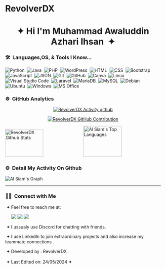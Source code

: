 # RevolverDX
<h1 align="center">&#10022; Hi I'm Muhammad Awaluddin Azhari Ihsan &nbsp;&#10022;</h1>

<div>
  <div>
  </div>
</div>

### 🛠 &nbsp;Languages,OS, & Tools I Know...

![Python](https://img.shields.io/badge/-Python-05122A?style=flat&logo=python)&nbsp;
![Java](https://img.shields.io/badge/Java-ED8B00?style=flat&logo=openjdk&logoColor=white)&nbsp;
![PHP](https://img.shields.io/badge/-PHP-05122A?style=flat&logo=php)&nbsp;
![WordPress](https://img.shields.io/badge/-WordPress-blue?style=flat&logo=wordpress)&nbsp;
![HTML](https://img.shields.io/badge/-HTML-05122A?style=flat&logo=HTML5)&nbsp;
![CSS](https://img.shields.io/badge/-CSS-05122A?style=flat&logo=CSS3&logoColor=1572B6)&nbsp;
![Bootstrap](https://img.shields.io/badge/-Bootstrap-05122A?style=flat&logo=bootstrap&logoColor=563D7C)&nbsp;
![JavaScript](https://img.shields.io/badge/-JavaScript-05122A?style=flat&logo=javascript)&nbsp;
![JSON](https://img.shields.io/badge/-JSON-02569B?style=flat&logo=json)&nbsp;
![Git](https://img.shields.io/badge/-Git-05122A?style=flat&logo=git)&nbsp;
![GitHub](https://img.shields.io/badge/-GitHub-05122A?style=flat&logo=github)&nbsp;
![Canva](https://img.shields.io/badge/Canva-%2300C4CC.svg?&style=flat&logo=Canva&logoColor=white)&nbsp;
![Linux](https://img.shields.io/badge/Linux-FCC624?style=flat&logo=linux&logoColor=black)&nbsp;
![Visual Studio Code](https://img.shields.io/badge/-Visual%20Studio%20Code-05122A?style=flat&logo=visual-studio-code&logoColor=007ACC)&nbsp;
![Laravel](https://img.shields.io/badge/-Laravel%20-05122A?style=flat&logo=laravel)&nbsp;
![MariaDB](https://img.shields.io/badge/MariaDB-003545?style=flat&logo=mariadb&logoColor=white)&nbsp;
![MySQL](https://img.shields.io/badge/MySQL-005C84?style=flat&logo=mysql&logoColor=white)&nbsp;
![Debian](https://img.shields.io/badge/Debian-A81D33?style=flat&logo=debian&logoColor=white)&nbsp;
![Ubuntu](https://img.shields.io/badge/Ubuntu-E95420?style=flat&logo=ubuntu&logoColor=white)&nbsp;
![Windows](https://img.shields.io/badge/Windows-0078D6?style=flat&logo=windows&logoColor=white)&nbsp;
![MS Office](https://img.shields.io/badge/Microsoft_Office-D83B01?style=flat&logo=microsoft-office&logoColor=white)&nbsp;

### ⚙️ &nbsp;GitHub Analytics

<p align="center">
<a href="https://github.com/RvlDX">
<img src="https://github-readme-streak-stats.herokuapp.com/?user=RvlDX&theme=radical&border=7F3FBF&background=0D1117" alt="RevolverDX Activity github"/>
</a>
</p>

<p align="center">
<a href="https://github.com/RvlDX">
<img src="https://github-profile-summary-cards.vercel.app/api/cards/profile-details?username=RvlDX&theme=radical" alt="RevolverDX GitHub Contribution"/>
</a>
</p>

<a href="https://github.com/RvlDX"><img alt="RevolverDX Github Stats" src="https://github-readme-stats.vercel.app/api?username=RvlDX&theme=radical" height="90px" width="49.5%"/></a>
<a href="https://github.com/RvlDX"><img alt="Al Siam's Top Languages" src="https://github-readme-stats.vercel.app/api/top-langs/?username=RvlDX&theme=radical" height="100px" width="49.5%"/></a>


### ⚙️ &nbsp;Detail My Activity On Github

![Al Siam's Graph](https://github-readme-activity-graph.vercel.app/graph?username=RvlDX&custom_title=RevolverDX%20Daily%20Github%20Activity%20Graph&bg_color=0D1117&color=7F3FBF&line=7F3FBF&point=7F3FBF&area_color=FFFFFF&title_color=FFFFFF&area=true)

---

### 🤝🏻 &nbsp;Connect with Me

<div>
 <div>
  <p align="right">

   &nbsp;&#10022; Feel free to reach me at:

   &nbsp;&nbsp;&nbsp;&nbsp;
<a href="https://discord.com/invite/T4m72sbF" target="_blank"><img src="https://img.shields.io/badge/discord-%237289DA.svg?&style=flat&logo=discord&logoColor=white" /></a>
   <a href="https://www.linkedin.com/in/rvldx?utm_source=share&utm_campaign=share_via&utm_content=profile&utm_medium=android_app"><img src="https://img.shields.io/badge/-revolverdx-0077B5?style=flat&logo=Linkedin&logoColor=white"/></a>
   <a href="https://www.instagram.com/muhawlddn_024"><img src="https://img.shields.io/badge/-@muhawlddn_024-E4405F?style=flat&logo=Instagram&logoColor=white"/></a>

   &nbsp;&#10022; I ussualy use Discord for chatting with friends.
   
   &nbsp;&#10022; I use LinkedIn to join extraordinary projects and also increase my teammate connections .
  </p>
 </div>
</div>
<div>
 <div>
  <p align="left">
   &nbsp;&#10022; Developed by : RevolverDX
   <br><br>
   &nbsp;&#10022; Last Edited on: 24/05/2024 &#10022;
  </p>
 </div>
</div>
